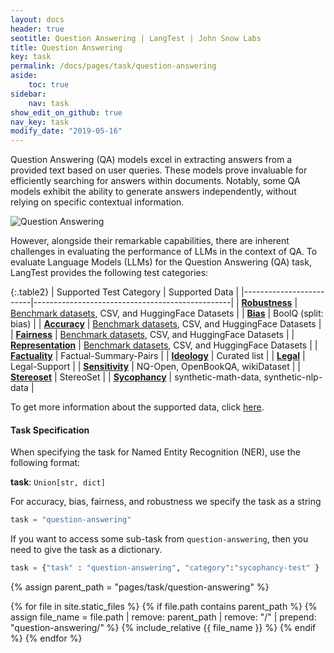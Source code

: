 ```yaml
---
layout: docs
header: true
seotitle: Question Answering | LangTest | John Snow Labs
title: Question Answering
key: task
permalink: /docs/pages/task/question-answering
aside:
    toc: true
sidebar:
    nav: task
show_edit_on_github: true
nav_key: task
modify_date: "2019-05-16"
---
```


<div class="main-docs" markdown="1">

Question Answering (QA) models excel in extracting answers from a provided text based on user queries. These models prove invaluable for efficiently searching for answers within documents. Notably, some QA models exhibit the ability to generate answers independently, without relying on specific contextual information.

![Question Answering](/assets/images/task/question-answering.gif)

However, alongside their remarkable capabilities, there are inherent challenges in evaluating the performance of LLMs in the context of QA. To evaluate Language Models (LLMs) for the Question Answering (QA) task, LangTest provides the following test categories:

</div><div class="h3-box" markdown="1">

{:.table2}
| Supported Test Category | Supported Data                                  |
|-------------------------|-------------------------------------------------|
| [**Robustness**](/docs/pages/tests/test#robustness-tests)          | [Benchmark datasets](/docs/pages/benchmarks/benchmark), CSV, and HuggingFace Datasets |
| [**Bias**](/docs/pages/tests/test#bias-tests)                |  BoolQ (split: bias)                               |
| [**Accuracy**](/docs/pages/tests/test#accuracy-tests)            | [Benchmark datasets](/docs/pages/benchmarks/benchmark), CSV, and HuggingFace Datasets |
| [**Fairness**](/docs/pages/tests/test#fairness-tests)          | [Benchmark datasets](/docs/pages/benchmarks/benchmark), CSV, and HuggingFace Datasets     |
| [**Representation**](/docs/pages/tests/test#representation-tests)      | [Benchmark datasets](/docs/pages/benchmarks/benchmark), CSV, and HuggingFace Datasets |
| [**Factuality**](/docs/pages/tests/test#factuality-test)          | Factual-Summary-Pairs                             |
| [**Ideology**](/docs/pages/tests/test#ideology-tests)            | Curated list                                     |
| [**Legal**](/docs/pages/tests/test#legal-tests)               | Legal-Support                                    |
| [**Sensitivity**](/docs/pages/tests/test#sensitivity-tests)         | NQ-Open, OpenBookQA, wikiDataset                  |
| [**Stereoset**](/docs/pages/tests/test#stereoset-tests)           | StereoSet                                        |
| [**Sycophancy**](/docs/pages/tests/test#sycophancy-tests)          | synthetic-math-data, synthetic-nlp-data          |


To get more information about the supported data, click [here](/docs/pages/docs/data#question-answering).

</div><div class="h3-box" markdown="1">

#### Task Specification

When specifying the task for Named Entity Recognition (NER), use the following format:

**task**: `Union[str, dict]`


For  accuracy, bias, fairness, and robustness we specify the task as a string

```python
task = "question-answering"
```

If you want to access some sub-task from `question-answering`, then you need to give the task as a dictionary.

```python
task = {"task" : "question-answering", "category":"sycophancy-test" }
```


{% assign parent_path = "pages/task/question-answering" %}

{% for file in site.static_files %}
    {% if file.path contains parent_path %}
        {% assign file_name = file.path | remove:  parent_path | remove:  "/" | prepend: "question-answering/" %}
        {% include_relative {{ file_name }} %}
    {% endif %}
{% endfor %}

</div>
